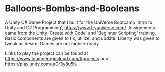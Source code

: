 # Balloons-Bombs-and-Booleans
A Unity C# Game Project that I built for the UniVerse Bootcamp 'Intro to Unity and C# Programming', https://www.tryuniverse.com/. Assignments came from the Unity 'Create with Code' and 'Beginner Scripting' training. Basic components are given to fix, utilize, and update. Liberty was given to tweak as desire. Games are not mobile-ready.

Links to play the project can be found at https://www.teamgeorgecloud.com/#projects or at https://play.unity.com/u/Gr3y8u5h.
